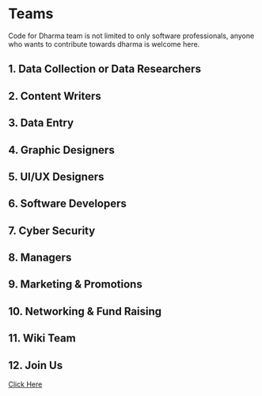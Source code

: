 # Teams

Code for Dharma team is not limited to only software professionals, anyone who wants to contribute towards dharma is welcome here.

## 1. Data Collection or Data Researchers

## 2. Content Writers

## 3. Data Entry

## 4. Graphic Designers

## 5. UI/UX Designers

## 6. Software Developers

## 7. Cyber Security

## 8. Managers

## 9. Marketing & Promotions

## 10. Networking & Fund Raising

## 11. Wiki Team

## 12. Join Us

[Click Here](join-us/join-us.md)


